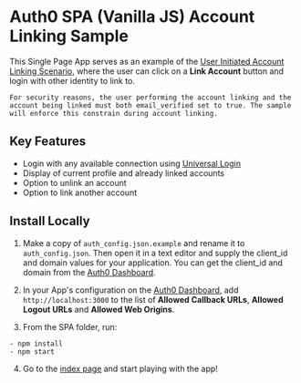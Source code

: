 # Auth0 SPA (Vanilla JS) Account Linking Sample

This Single Page App serves as an example of the [User Initiated Account Linking Scenario](https://auth0.com/docs/link-accounts/user-initiated), where the user can click on a **Link Account** button and login with other identity to link to.

```
For security reasons, the user performing the account linking and the account being linked must both email_verified set to true. The sample will enforce this constrain during account linking.
```

## Key Features

- Login with any available connection using [Universal Login](https://auth0.com/docs/universal-login)
- Display of current profile and already linked accounts
- Option to unlink an account
- Option to link another account

## Install Locally

1. Make a copy of `auth_config.json.example` and rename it to `auth_config.json`. Then open it in a text editor and supply the client_id and domain values for your application. You can get the client_id and domain from the [Auth0 Dashboard](https://manage.auth0.com).
2. In your App's configuration on the [Auth0 Dashboard](https://manage.auth0.com), add `http://localhost:3000` to the list of **Allowed Callback URLs**, **Allowed Logout URLs** and **Allowed Web Origins**.

3. From the SPA folder, run:

```
- npm install
- npm start
```

4. Go to the [index page](http://localhost:3000) and start playing with the app!
